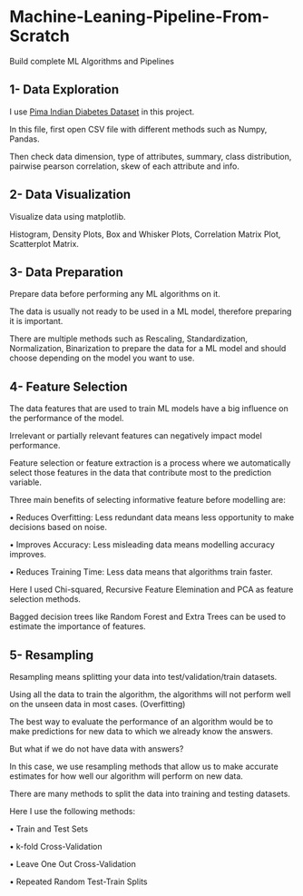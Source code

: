 # Machine-Leaning-Pipeline-From-Scratch

Build complete ML Algorithms and Pipelines

## 1- Data Exploration

I use [Pima Indian Diabetes Dataset](https://www.kaggle.com/datasets/kumargh/pimaindiansdiabetescsv) in this project. 

In this file, first open CSV file with different methods such as Numpy, Pandas. 

Then check data dimension, type of attributes, summary, class distribution, pairwise pearson correlation, skew of each attribute and info. 

## 2- Data Visualization

Visualize data using matplotlib.

Histogram, Density Plots, Box and Whisker Plots, Correlation Matrix Plot, Scatterplot Matrix.

## 3- Data Preparation

Prepare data before performing any ML algorithms on it. 

The data is usually not ready to be used in a ML model, therefore preparing it is important. 

There are multiple methods such as Rescaling, Standardization, Normalization, Binarization to prepare the data for a ML model and should choose depending on the model you want to use. 

## 4- Feature Selection

The data features that are used to train ML models have a big influence on the performance of the model. 

Irrelevant or partially relevant features can negatively impact model performance. 

Feature selection or feature extraction is a process where we automatically select those features in the data that contribute most to the prediction variable. 

Three main benefits of selecting informative feature before modelling are:

• Reduces Overfitting: Less redundant data means less opportunity to make decisions based on noise.

• Improves Accuracy: Less misleading data means modelling accuracy improves.

• Reduces Training Time: Less data means that algorithms train faster.

Here I used Chi-squared, Recursive Feature Elemination and PCA as feature selection methods. 

Bagged decision trees like Random Forest and Extra Trees can be used to estimate the importance of features.

## 5- Resampling

Resampling means splitting your data into test/validation/train datasets. 

Using all the data to train the algorithm, the algorithms will not perform well on the unseen data in most cases. (Overfitting)

The best way to evaluate the performance of an algorithm would be to make predictions for new data to which we already know the answers. 

But what if we do not have data with answers? 

In this case, we use resampling methods that allow us to make accurate estimates for how well our algorithm will perform on new data. 

There are many methods to split the data into training and testing datasets. 

Here I use the following methods:

• Train and Test Sets

• k-fold Cross-Validation

• Leave One Out Cross-Validation

• Repeated Random Test-Train Splits


